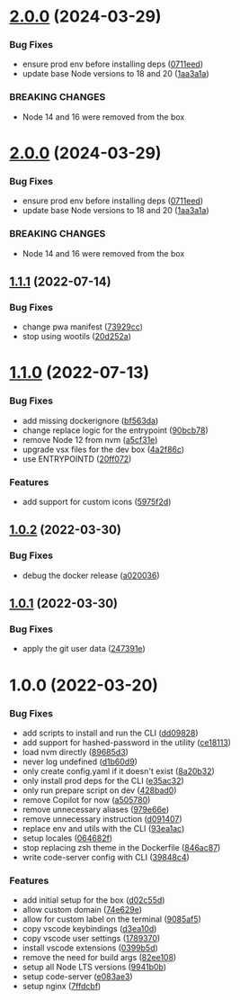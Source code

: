 # [2.0.0](https://github.com/homer0/codebox/compare/1.1.1...2.0.0) (2024-03-29)


### Bug Fixes

* ensure prod env before installing deps ([0711eed](https://github.com/homer0/codebox/commit/0711eedd7c9b2be8e76a084de8dd9ae36c101c4c))
* update base Node versions to 18 and 20 ([1aa3a1a](https://github.com/homer0/codebox/commit/1aa3a1ab15fdc5215d4781b1ee01ff80888976a2))


### BREAKING CHANGES

* Node 14 and 16 were removed from the box

# [2.0.0](https://github.com/homer0/codebox/compare/1.1.1...2.0.0) (2024-03-29)


### Bug Fixes

* ensure prod env before installing deps ([0711eed](https://github.com/homer0/codebox/commit/0711eedd7c9b2be8e76a084de8dd9ae36c101c4c))
* update base Node versions to 18 and 20 ([1aa3a1a](https://github.com/homer0/codebox/commit/1aa3a1ab15fdc5215d4781b1ee01ff80888976a2))


### BREAKING CHANGES

* Node 14 and 16 were removed from the box

## [1.1.1](https://github.com/homer0/codebox/compare/1.1.0...1.1.1) (2022-07-14)


### Bug Fixes

* change pwa manifest ([73929cc](https://github.com/homer0/codebox/commit/73929ccd480bf93e2f40f80219b992173d1c3a99))
* stop using wootils ([20d252a](https://github.com/homer0/codebox/commit/20d252a5e9cde1963260de58a6e295e85389ba0c))

# [1.1.0](https://github.com/homer0/codebox/compare/1.0.2...1.1.0) (2022-07-13)


### Bug Fixes

* add missing dockerignore ([bf563da](https://github.com/homer0/codebox/commit/bf563da90964bfd932b4f81ec91c28233353ea65))
* change replace logic for the entrypoint ([90bcb78](https://github.com/homer0/codebox/commit/90bcb7896bfb07800c5ea06d82b0f8adcbde2984))
* remove Node 12 from nvm ([a5cf31e](https://github.com/homer0/codebox/commit/a5cf31e396bee2cf24f42e5ec5adac7d87fb7ba7))
* upgrade vsx files for the dev box ([4a2f86c](https://github.com/homer0/codebox/commit/4a2f86c7526f080ad18c965894715054e41d54f7))
* use ENTRYPOINTD ([20ff072](https://github.com/homer0/codebox/commit/20ff07291c7cac2bafce2a17c3221a4b6e7c4842))


### Features

* add support for custom icons ([5975f2d](https://github.com/homer0/codebox/commit/5975f2db7b6d50fd07da7818cf4e658a487913d2))

## [1.0.2](https://github.com/homer0/codebox/compare/1.0.1...1.0.2) (2022-03-30)


### Bug Fixes

* debug the docker release ([a020036](https://github.com/homer0/codebox/commit/a02003631f83d416f5b4c264009d6df1fc67d8c1))

## [1.0.1](https://github.com/homer0/codebox/compare/1.0.0...1.0.1) (2022-03-30)


### Bug Fixes

* apply the git user data ([247391e](https://github.com/homer0/codebox/commit/247391e3d5e7cee297dbf1f2401236869fb1462b))

# 1.0.0 (2022-03-20)


### Bug Fixes

* add scripts to install and run the CLI ([dd09828](https://github.com/homer0/codebox/commit/dd0982854f0b16a9e05dba231e1c71c72becac66))
* add support for hashed-password in the utility ([ce18113](https://github.com/homer0/codebox/commit/ce18113862b68c1786acd012b07e7f78ca82525f))
* load nvm directly ([89685d3](https://github.com/homer0/codebox/commit/89685d3109ac0ca16b3d6dfd55d3a2dcd5ffa73f))
* never log undefined ([d1b60d9](https://github.com/homer0/codebox/commit/d1b60d90f5987838129fdaa3fbc9c76a9f41d28f))
* only create config.yaml if it doesn't exist ([8a20b32](https://github.com/homer0/codebox/commit/8a20b32f7016bd972b438716c76a71ed178b154d))
* only install prod deps for the CLI ([e35ac32](https://github.com/homer0/codebox/commit/e35ac321d3cdcb235424b54913557998b7138f29))
* only run prepare script on dev ([428bad0](https://github.com/homer0/codebox/commit/428bad0d572bb3d3d53334ebebacb3406fad7589))
* remove Copilot for now ([a505780](https://github.com/homer0/codebox/commit/a505780e0e462c74faf07ee7edccd634079c5c65))
* remove unnecessary aliases ([979e66e](https://github.com/homer0/codebox/commit/979e66eb95caf4ca157ef8fa8bbe13016ce0c8e3))
* remove unnecessary instruction ([d091407](https://github.com/homer0/codebox/commit/d091407ec54b8b90297c55c11aa6b6abdf6b850b))
* replace env and utils with the CLI ([93ea1ac](https://github.com/homer0/codebox/commit/93ea1ac4be24de3cf7cddf98bb18f7d17b2ee41b))
* setup locales ([064682f](https://github.com/homer0/codebox/commit/064682faa0a36859d1da6680cd77db0c58846c16))
* stop replacing zsh theme in the Dockerfile ([846ac87](https://github.com/homer0/codebox/commit/846ac873ab2973d2f6c9cf8a2d024bb5a8116145))
* write code-server config with CLI ([39848c4](https://github.com/homer0/codebox/commit/39848c4bd8d67c5f1999b06fba0f5c2b2e6cf06c))


### Features

* add initial setup for the box ([d02c55d](https://github.com/homer0/codebox/commit/d02c55d80df1a0ea2fb949f09ec7adf88fcb08de))
* allow custom domain ([74e629e](https://github.com/homer0/codebox/commit/74e629e8e64452739a3bfe98a06da69b2e002b76))
* allow for custom label on the terminal ([9085af5](https://github.com/homer0/codebox/commit/9085af5d1d8051eda7ad826380e64f0d8d030cde))
* copy vscode keybindings ([d3ea10d](https://github.com/homer0/codebox/commit/d3ea10d40aef653bc949b01dafb1f54b265e6185))
* copy vscode user settings ([1789370](https://github.com/homer0/codebox/commit/1789370c01fa28ff7d44c04daa9217f3256b51c7))
* install vscode extensions ([0399b5d](https://github.com/homer0/codebox/commit/0399b5d6cd70935f5c78a6f5fbad75ba5f84ded2))
* remove the need for build args ([82ee108](https://github.com/homer0/codebox/commit/82ee10890d97a94afd596416b83311a6e1b85297))
* setup all Node LTS versions ([9941b0b](https://github.com/homer0/codebox/commit/9941b0bb7b5bbf01b0017d39b24d1a37f3cee7db))
* setup code-server ([e083ae3](https://github.com/homer0/codebox/commit/e083ae328258433b6ca1159c9de321b72be54d9b))
* setup nginx ([7ffdcbf](https://github.com/homer0/codebox/commit/7ffdcbf40456c12707fedf33fd1d5ac0f6ae405b))
